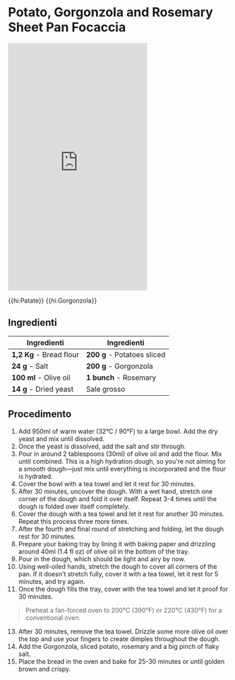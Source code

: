 # Potato, Gorgonzola and Rosemary Sheet Pan Focaccia

<iframe width="315" height="560"
src="https://www.youtube.com/embed/MMc2gbqLU64"
title="YouTube video player"
frameborder="0"
allow="accelerometer; autoplay; clipboard-write; encrypted-media; gyroscope; picture-in-picture; web-share"
allowfullscreen></iframe>

{{hi:Patate}}
{{hi:Gorgonzola}}

## Ingredienti

| Ingredienti                  | Ingredienti             |
| ---------------------------- | ----------------------- |
| **1,2 Kg** - Bread flour | **200 g** - Potatoes sliced |
| **24 g** - Salt | **200 g** - Gorgonzola |
| **100 ml** - Olive oil | **1 bunch** - Rosemary |
| **14 g** - Dried yeast | Sale grosso |


## Procedimento

1. Add 950ml of warm water (32°C / 90°F) to a large bowl. Add the dry yeast and mix until dissolved. 
2. Once the yeast is dissolved, add the salt and stir through. 
3. Pour in around 2 tablespoons (30ml) of olive oil and add the flour. Mix until combined. This is a high hydration dough, so you're not aiming for a smooth dough—just mix until everything is incorporated and the flour is hydrated. 
4. Cover the bowl with a tea towel and let it rest for 30 minutes. 
5. After 30 minutes, uncover the dough. With a wet hand, stretch one corner of the dough and fold it over itself. Repeat 3-4 times until the dough is folded over itself completely. 
6. Cover the dough with a tea towel and let it rest for another 30 minutes. Repeat this process three more times. 
7. After the fourth and final round of stretching and folding, let the dough rest for 30 minutes. 
8. Prepare your baking tray by lining it with baking paper and drizzling around 40ml (1.4 fl oz) of olive oil in the bottom of the tray. 
9. Pour in the dough, which should be light and airy by now. 
10. Using well-oiled hands, stretch the dough to cover all corners of the pan. If it doesn't stretch fully, cover it with a tea towel, let it rest for 5 minutes, and try again. 
11. Once the dough fills the tray, cover with the tea towel and let it proof for 30 minutes. 

> Preheat a fan-forced oven to 200°C (390°F) or 220°C (430°F) for a conventional oven. 

13. After 30 minutes, remove the tea towel. Drizzle some more olive oil over the top and use your fingers to create dimples throughout the dough. 
14. Add the Gorgonzola, sliced potato, rosemary and a big pinch of flaky salt. 
15. Place the bread in the oven and bake for 25-30 minutes or until golden brown and crispy.
